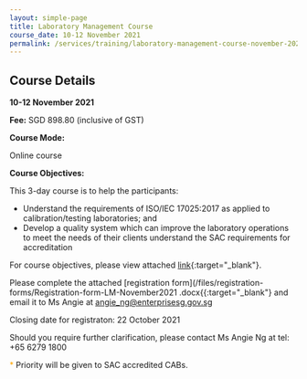 ```yaml
---
layout: simple-page
title: Laboratory Management Course
course_date: 10-12 November 2021
permalink: /services/training/laboratory-management-course-november-2021
---
```


## Course Details
**10-12 November 2021**

**Fee:** SGD 898.80 (inclusive of GST)
 
**Course Mode:**  

Online course

**Course Objectives:**
 
This 3-day course is to help the participants:
* Understand the requirements of ISO/IEC 17025:2017 as applied to calibration/testing laboratories; and  
* Develop a quality system which can improve the laboratory operations to meet the needs of their clients understand the SAC requirements for accreditation
 
For course objectives, please view attached [link](/files/training/Course-Objectives-LM.pdf){:target="_blank"}.

Please complete the attached [registration form](/files/registration-forms/Registration-form-LM-November2021 .docx{{:target="_blank"} and email it to Ms Angie at <angie_ng@enterprisesg.gov.sg>

Closing date for registraton:  22 October 2021
  
Should you require further clarification, please contact Ms Angie Ng at tel: +65 6279 1800

<span style="color:orange">*</span> Priority will be given to SAC accredited CABs.
